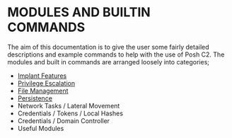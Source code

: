 # MODULES AND BUILTIN COMMANDS

The aim of this documentation is to give the user some fairly detailed descriptions and example commands to help with the use of Posh C2. The modules and built in commands are arranged loosely into categories;

* [Implant Features](https://github.com/nettitude/PoshC2/wiki/Implant-Features)
* [Privilege Escalation](https://github.com/nettitude/PoshC2/wiki/Privilege-Escalation)
* [File Management](https://github.com/nettitude/PoshC2/wiki/File-Management)
* [Persistence](https://github.com/nettitude/PoshC2/wiki/Persistence)
* Network Tasks / Lateral Movement
* Credentials / Tokens / Local Hashes
* Credentials / Domain Controller
* Useful Modules